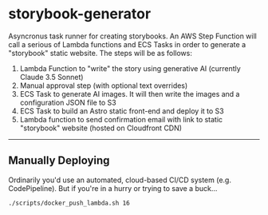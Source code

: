# storybook-generator

Asyncronus task runner for creating storybooks. An AWS Step Function will call a serious of Lambda functions and ECS Tasks in order to generate a "storybook" static website. The steps will be as follows:

1. Lambda Function to "write" the story using generative AI (currently Claude 3.5 Sonnet)
2. Manual approval step (with optional text overrides)
3. ECS Task to generate AI images. It will then write the images and a configuration JSON file to S3
4. ECS Task to build an Astro static front-end and deploy it to S3
5. Lambda function to send confirmation email with link to static "storybook" website (hosted on Cloudfront CDN)

---

## Manually Deploying

Ordinarily you'd use an automated, cloud-based CI/CD system (e.g. CodePipeline). But if you're in a hurry or trying to save a buck...

```
./scripts/docker_push_lambda.sh 16
```
